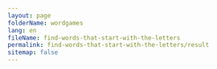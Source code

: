 ```yaml
---
layout: page
folderName: wordgames
lang: en
fileName: find-words-that-start-with-the-letters
permalink: find-words-that-start-with-the-letters/result
sitemap: false
---
```


